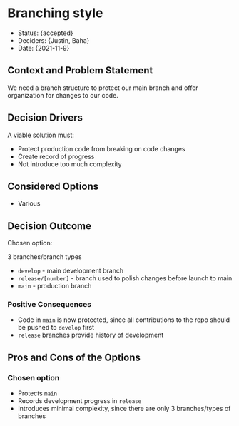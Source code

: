# Branching style

* Status: {accepted} <!-- optional -->
* Deciders: {Justin, Baha} <!-- optional -->
* Date: {2021-11-9} <!-- optional -->

## Context and Problem Statement

We need a branch structure to protect our main branch and offer organization for changes to our code.

## Decision Drivers <!-- optional -->

A viable solution must:
* Protect production code from breaking on code changes
* Create record of progress
* Not introduce too much complexity

## Considered Options

* Various

## Decision Outcome

Chosen option: 

3 branches/branch types
* `develop` - main development branch
* `release/[number]` - branch used to polish changes before launch to main
* `main` - production branch

### Positive Consequences <!-- optional -->

* Code in `main` is now protected, since all contributions to the repo should be pushed to `develop` first
* `release` branches provide history of development

## Pros and Cons of the Options <!-- optional -->

### Chosen option

* Protects `main`
* Records development progress in `release`
* Introduces minimal complexity, since there are only 3 branches/types of branches